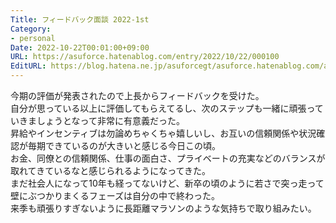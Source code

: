 ```yaml
---
Title: フィードバック面談 2022-1st
Category:
- personal
Date: 2022-10-22T00:01:00+09:00
URL: https://asuforce.hatenablog.com/entry/2022/10/22/000100
EditURL: https://blog.hatena.ne.jp/asuforcegt/asuforce.hatenablog.com/atom/entry/4207112889929693830
---
```


今期の評価が発表されたので上長からフィードバックを受けた。  
自分が思っている以上に評価してもらえてるし、次のステップも一緒に頑張っていきましょうとなって非常に有意義だった。  
昇給やインセンティブは勿論めちゃくちゃ嬉しいし、お互いの信頼関係や状況確認が毎期できているのが大きいと感じる今日この頃。  
お金、同僚との信頼関係、仕事の面白さ、プライベートの充実などのバランスが取れてきているなと感じられるようになってきた。  
まだ社会人になって10年も経ってないけど、新卒の頃のように若さで突っ走って壁にぶつかりまくるフェーズは自分の中で終わった。  
来季も頑張りすぎないように長距離マラソンのような気持ちで取り組みたい。
